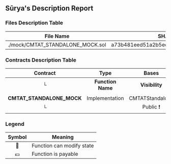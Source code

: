 ## Sūrya's Description Report

### Files Description Table


|  File Name  |  SHA-1 Hash  |
|-------------|--------------|
| ./mock/CMTAT_STANDALONE_MOCK.sol | a73b481eed51a2b5ed9bbed4966ff4b303b5856e |


### Contracts Description Table


|  Contract  |         Type        |       Bases      |                  |                 |
|:----------:|:-------------------:|:----------------:|:----------------:|:---------------:|
|     └      |  **Function Name**  |  **Visibility**  |  **Mutability**  |  **Modifiers**  |
||||||
| **CMTAT_STANDALONE_MOCK** | Implementation | CMTATStandalone |||
| └ | <Constructor> | Public ❗️ | 🛑  | CMTATStandalone |


### Legend

|  Symbol  |  Meaning  |
|:--------:|-----------|
|    🛑    | Function can modify state |
|    💵    | Function is payable |
